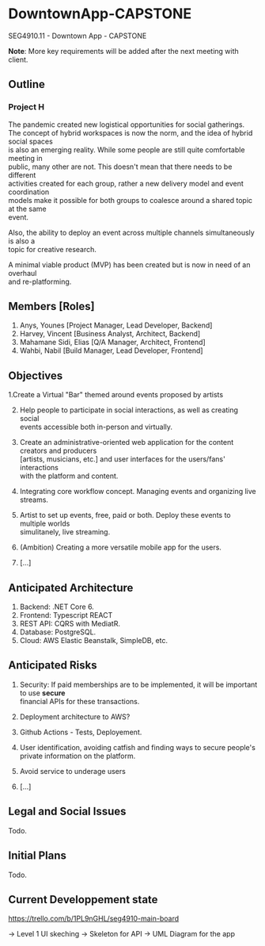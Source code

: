 # DowntownApp-CAPSTONE

SEG4910.11 - Downtown App - CAPSTONE

**Note**: More key requirements will be added after the next meeting with client.

## Outline

### Project H

The pandemic created new logistical opportunities for social gatherings.  
The concept of hybrid workspaces is now the norm, and the idea of hybrid social spaces  
is also an emerging reality. While some people are still quite comfortable meeting in  
public, many other are not. This doesn't mean that there needs to be different  
activities created for each group, rather a new delivery model and event coordination  
models make it possible for both groups to coalesce around a shared topic at the same  
event.

Also, the ability to deploy an event across multiple channels simultaneously is also a  
topic for creative research.

A minimal viable product (MVP) has been created but is now in need of an overhaul  
and re-platforming.


## Members [Roles]

1. Anys, Younes [Project Manager, Lead Developer, Backend]
2. Harvey, Vincent [Business Analyst, Architect, Backend]
3. Mahamane Sidi, Elias [Q/A Manager, Architect, Frontend]
4. Wahbi, Nabil [Build Manager, Lead Developer, Frontend]

## Objectives

1.Create a Virtual "Bar" themed around events proposed by artists

2. Help people to participate in social interactions, as well as creating social  
events accessible both in-person and virtually.

3. Create an administrative-oriented web application for the content creators and producers  
[artists, musicians, etc.] and user interfaces for the users/fans' interactions  
with the platform and content.

5. Integrating core workflow concept. Managing events and organizing live streams.

6. Artist to set up events, free, paid or both. Deploy these events to multiple worlds  
simulitanely, live streaming.

7. (Ambition) Creating a more versatile mobile app for the users.

6. [...]

## Anticipated Architecture

1. Backend:		.NET Core 6.
2. Frontend:	Typescript REACT
3. REST API:	CQRS with MediatR.
4. Database:	PostgreSQL.
5. Cloud:     AWS Elastic Beanstalk, SimpleDB, etc.

## Anticipated Risks

1. Security: If paid memberships are to be implemented, it will be important to use **secure**  
financial APIs for these transactions.

2. Deployment architecture to AWS?

3. Github Actions - Tests, Deployement.

4. User identification, avoiding catfish and finding ways to secure people's private information on the platform.

5. Avoid service to underage users

6. [...]

## Legal and Social Issues

Todo.

## Initial Plans

Todo.


## Current Developpement state 

https://trello.com/b/1PL9nGHL/seg4910-main-board

-> Level 1 UI skeching
-> Skeleton for API
-> UML Diagram for the app
